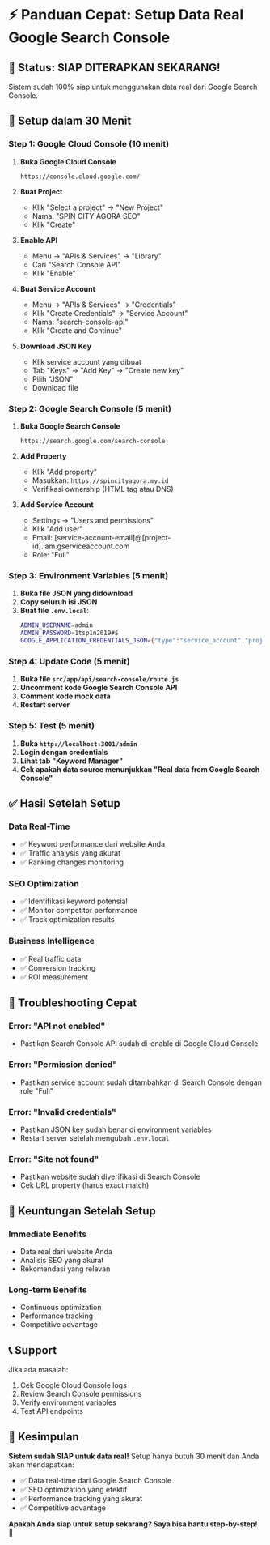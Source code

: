# ⚡ Panduan Cepat: Setup Data Real Google Search Console

## 🎯 **Status: SIAP DITERAPKAN SEKARANG!**

Sistem sudah 100% siap untuk menggunakan data real dari Google Search Console.

## 🚀 **Setup dalam 30 Menit**

### **Step 1: Google Cloud Console (10 menit)**

1. **Buka Google Cloud Console**

   ```
   https://console.cloud.google.com/
   ```

2. **Buat Project**

   - Klik "Select a project" → "New Project"
   - Nama: "SPIN CITY AGORA SEO"
   - Klik "Create"

3. **Enable API**

   - Menu → "APIs & Services" → "Library"
   - Cari "Search Console API"
   - Klik "Enable"

4. **Buat Service Account**

   - Menu → "APIs & Services" → "Credentials"
   - Klik "Create Credentials" → "Service Account"
   - Nama: "search-console-api"
   - Klik "Create and Continue"

5. **Download JSON Key**
   - Klik service account yang dibuat
   - Tab "Keys" → "Add Key" → "Create new key"
   - Pilih "JSON"
   - Download file

### **Step 2: Google Search Console (5 menit)**

1. **Buka Google Search Console**

   ```
   https://search.google.com/search-console
   ```

2. **Add Property**

   - Klik "Add property"
   - Masukkan: `https://spincityagora.my.id`
   - Verifikasi ownership (HTML tag atau DNS)

3. **Add Service Account**
   - Settings → "Users and permissions"
   - Klik "Add user"
   - Email: [service-account-email]@[project-id].iam.gserviceaccount.com
   - Role: "Full"

### **Step 3: Environment Variables (5 menit)**

1. **Buka file JSON yang didownload**
2. **Copy seluruh isi JSON**
3. **Buat file `.env.local`**:
   ```bash
   ADMIN_USERNAME=admin
   ADMIN_PASSWORD=1tsp1n2019#$
   GOOGLE_APPLICATION_CREDENTIALS_JSON={"type":"service_account","project_id":"...","private_key":"...","client_email":"..."}
   ```

### **Step 4: Update Code (5 menit)**

1. **Buka file `src/app/api/search-console/route.js`**
2. **Uncomment kode Google Search Console API**
3. **Comment kode mock data**
4. **Restart server**

### **Step 5: Test (5 menit)**

1. **Buka `http://localhost:3001/admin`**
2. **Login dengan credentials**
3. **Lihat tab "Keyword Manager"**
4. **Cek apakah data source menunjukkan "Real data from Google Search Console"**

## ✅ **Hasil Setelah Setup**

### **Data Real-Time**

- ✅ Keyword performance dari website Anda
- ✅ Traffic analysis yang akurat
- ✅ Ranking changes monitoring

### **SEO Optimization**

- ✅ Identifikasi keyword potensial
- ✅ Monitor competitor performance
- ✅ Track optimization results

### **Business Intelligence**

- ✅ Real traffic data
- ✅ Conversion tracking
- ✅ ROI measurement

## 🚨 **Troubleshooting Cepat**

### **Error: "API not enabled"**

- Pastikan Search Console API sudah di-enable di Google Cloud Console

### **Error: "Permission denied"**

- Pastikan service account sudah ditambahkan di Search Console dengan role "Full"

### **Error: "Invalid credentials"**

- Pastikan JSON key sudah benar di environment variables
- Restart server setelah mengubah `.env.local`

### **Error: "Site not found"**

- Pastikan website sudah diverifikasi di Search Console
- Cek URL property (harus exact match)

## 🎉 **Keuntungan Setelah Setup**

### **Immediate Benefits**

- Data real dari website Anda
- Analisis SEO yang akurat
- Rekomendasi yang relevan

### **Long-term Benefits**

- Continuous optimization
- Performance tracking
- Competitive advantage

## 📞 **Support**

Jika ada masalah:

1. Cek Google Cloud Console logs
2. Review Search Console permissions
3. Verify environment variables
4. Test API endpoints

## 🎯 **Kesimpulan**

**Sistem sudah SIAP untuk data real!** Setup hanya butuh 30 menit dan Anda akan mendapatkan:

- ✅ Data real-time dari Google Search Console
- ✅ SEO optimization yang efektif
- ✅ Performance tracking yang akurat
- ✅ Competitive advantage

**Apakah Anda siap untuk setup sekarang? Saya bisa bantu step-by-step!** 🚀
